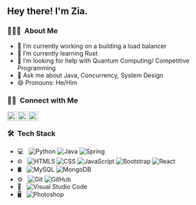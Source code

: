 <h2> Hey there! I'm Zia.</h2>

<h3> 👨🏻‍💻 &nbsp;About Me </h3>

- 🔭 I’m currently working on a building a load balancer 
- 🌱 I’m currently learning Rust
- 🤔 I’m looking for help with Quantum Computing/ Competitive Programming
- 💬 Ask me about Java, Concurrency, System Design
- 😄 Pronouns: He/Him

<h3> 🤝🏻 &nbsp;Connect with Me </h3>

  [<img align="left" alt="twitter | Twitter" width="22px" src="https://cdn.jsdelivr.net/npm/simple-icons@v3/icons/twitter.svg" />][twitter]
  [<img align="left" alt="linkedin | LinkedIn" width="22px" src="https://cdn.jsdelivr.net/npm/simple-icons@v3/icons/linkedin.svg" />][linkedin]
  [<img align="left" alt="gmail | LinkedIn" width="22px" src="https://cdn.jsdelivr.net/npm/simple-icons@3.12.4/icons/gmail.svg" />][gmail]

<br />

[twitter]: https://twitter.com/ZiaulSiddiqui3
[linkedin]: https://www.linkedin.com/in/siddiquiziaulhaq
[gmail]: mailto:ziauls42@gmail.com

<h3> 🛠 &nbsp;Tech Stack</h3>

- 💻 &nbsp;
  ![Python](https://img.shields.io/badge/-Python-333333?style=flat&logo=python)
  ![Java](https://img.shields.io/badge/-Java-333333?style=flat&logo=Java&logoColor=007396)
  ![Spring](https://img.shields.io/badge/-Spring-333333?style=flat&logo=spring)
- 🌐 &nbsp;
  ![HTML5](https://img.shields.io/badge/-HTML5-333333?style=flat&logo=HTML5)
  ![CSS](https://img.shields.io/badge/-CSS-333333?style=flat&logo=CSS3&logoColor=1572B6)
  ![JavaScript](https://img.shields.io/badge/-JavaScript-333333?style=flat&logo=javascript)
  ![Bootstrap](https://img.shields.io/badge/-Bootstrap-333333?style=flat&logo=bootstrap&logoColor=563D7C)
  ![React](https://img.shields.io/badge/-React-333333?style=flat&logo=react)
- 🛢 &nbsp;
  ![MySQL](https://img.shields.io/badge/-MySQL-333333?style=flat&logo=mysql)
  ![MongoDB](https://img.shields.io/badge/-MongoDB-333333?style=flat&logo=mongodb)
- ⚙️ &nbsp;
  ![Git](https://img.shields.io/badge/-Git-333333?style=flat&logo=git)
  ![GitHub](https://img.shields.io/badge/-GitHub-333333?style=flat&logo=github)
- 🔧 &nbsp;
  ![Visual Studio Code](https://img.shields.io/badge/-Visual%20Studio%20Code-333333?style=flat&logo=visual-studio-code&logoColor=007ACC)
- 🖥 &nbsp;
  ![Photoshop](https://img.shields.io/badge/-Photoshop-333333?style=flat&logo=adobe-photoshop)

